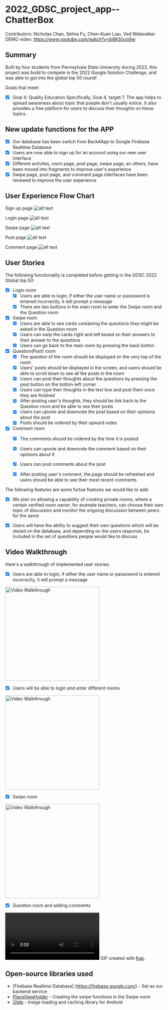 # 2022_GDSC_project_app-- ChatterBox
Contributors: Nicholas Chan, Selina Fu, Chen-Kuan Liao, Ved Walavalker
DEMO video: https://www.youtube.com/watch?v=bl8KSIxrp9w

## Summary
Built by four students from Pennsylvaia State University during 2022, this project was build to compete in the 2022 Google Solution Challenge, and was able to got into the global top 50 round!

Goals that meet:
- [X] Goal 4: Quality Education 
Specifically, Goal 4, target 7. The app helps to spread awareness about topic that poeple don't usually notice. It also provides a free platform for users to discuss their thoughts on these topics.

## New update functions for the APP
- [X] Our database has been switch from Back4App to Google Firebase Realtime Database
- [X] Users are now able to sign up for an account using our new user interface
- [X] Different activites, room page, post page, swipe page, an others, have been moved into fragments to improve user's experience
- [X] Swipe page, post page, and comment page interfaces have been renewed to improve the user experience

## User Experience Flow Chart
Sign up page
![alt text](https://github.com/psuPenguins/GDSC_project_app/blob/Firebase/flow%20chart/signup%20page.png)

Login page
![alt text](https://github.com/psuPenguins/GDSC_project_app/blob/Firebase/flow%20chart/login%20page.png)

Swipe page
![alt text](https://github.com/psuPenguins/GDSC_project_app/blob/Firebase/flow%20chart/after%20login.png)

Post page
![alt text](https://github.com/psuPenguins/GDSC_project_app/blob/Firebase/flow%20chart/post%20room.png)

Comment page
![alt text](https://github.com/psuPenguins/GDSC_project_app/blob/Firebase/flow%20chart/comment%20room.png)



## User Stories

The following functionality is completed before getting in the GDSC 2022 Global top 50:
- [X] Login room
  - [X] Users are able to login, if either the user name or passoword is entered incorrectly, it will prompt a message
  - [X] There are two buttons in the main room to enter the Swipe room and the Question room

- [X] Swipe room 
  - [X] Users are able to see cards containing the questions they might be asked in the Question room
  - [X] Users can swip the cards right and left based on their answers to their answer to the questions
  - [X] Users can go back to the main room by pressing the back botton
 
- [X] Question(Post) room
  - [X] The question of the room should be displayed on the very top of the room
  - [X] Users' posts should be displayed in the screen, and users should be able to scroll down to see all the posts in the room
  - [X] Users can post their thoughts about the questions by pressing the post button on the botton-left corner
  - [X] Users can type their thoughts in the text box and post them once they are finished
  - [X] After posting user's thoughts, they should be link back to the Question room and be able to see their posts
  - [X] Users can upvote and downvote the post based on their opinions about the post
  - [X] Posts should be ordered by their upward votes
 
- [X] Comment room
  - [X] The comments should be ordered by the time it is posted
  - [X] Users can upvote and downvote the comment based on their opinions about it
  - [X] Users can post comments about the post 
  - [X] After posting user's comment, the page should be refreshed and users should be able to see their most recent comments
  

The following features are some furtue features we would like to add:

- [X] We plan on allowing a capability of creating private rooms, where a certain verified room owner, for example teachers, can choose their own topic of discussion and monitor the ongoing discussion between peers for the same
- [X] Users will have the ability to suggest their own questions which will be stored on the database, and depending on the users response, be included in the set of questions people would like to discuss
 

## Video Walkthrough

Here's a walkthrough of implemented user stories:
- [X] Users are able to login, if either the user name or passoword is entered incorrectly, it will prompt a message

<img src='https://github.com/psuPenguins/GDSC_project_app/blob/main/gifs/login_fail.gif' title='Video Walkthrough' width='300px' alt='Video Walkthrough' />

- [X] Users will be able to login and enter different rooms

<img src='https://github.com/psuPenguins/GDSC_project_app/blob/main/gifs/login_back_buttons.gif' title='Video Walkthrough' width='300px' alt='Video Walkthrough' />

- [X] Swipe room

<img src='https://github.com/psuPenguins/GDSC_project_app/blob/main/gifs/swipe.gif' title='Video Walkthrough' width='300px' alt='Video Walkthrough' />

- [X] Question room and adding comments

![Imgur Image](https://i.imgur.com/8LcXaHj.mp4)
GIF created with [Kap](https://getkap.co/).

## Open-source libraries used

- [Firebase Realtime Database] (https://firebase.google.com/) - Set as our backend service
- [PlaceViewHolder](https://github.com/janishar/PlaceHolderView) - Creating the swipe functions in the Swipe room
- [Glide](https://github.com/bumptech/glide) - Image loading and caching library for Android


